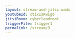 ```yaml
---
layout: stream-and-jitsi-wadv
youtubeId: ctixIsKwigo
jitsiRoom: cyberlandroot
triggerFile: trigger1
permalink: /stream/3
---
```


